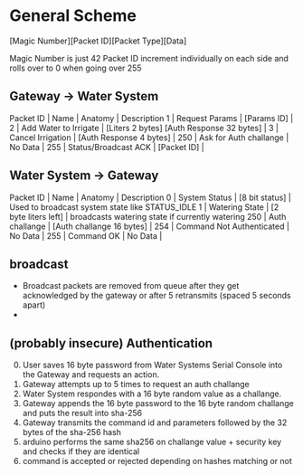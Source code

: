 
# General Scheme
[Magic Number][Packet ID][Packet Type][Data]

Magic Number is just 42
Packet ID increment individually on each side and rolls over to 0 when going over 255

## Gateway -> Water System
Packet ID | Name | Anatomy | Description
1 | Request Params | [Params ID] |
2 | Add Water to Irrigate | [Liters 2 bytes] [Auth Response 32 bytes] |
3 | Cancel Irrigation | [Auth Response 4 bytes] |
250 | Ask for Auth challange | No Data |
255 | Status/Broadcast ACK | [Packet ID] |

## Water System -> Gateway
Packet ID | Name | Anatomy | Description
0 | System Status | [8 bit status] | Used to broadcast system state like STATUS_IDLE
1 | Watering State | [2 byte liters left] | broadcasts watering state if currently watering
250 | Auth challange | [Auth challange 16 bytes] |
254 | Command Not Authenticated | No Data |
255 | Command OK | No Data |

## broadcast
 * Broadcast packets are removed from queue after they get acknowledged by the gateway or after 5 retransmits (spaced 5 seconds apart)
 * 

## (probably insecure) Authentication
 0. User saves 16 byte password from Water Systems Serial Console into the Gateway and requests an action.
 1. Gateway attempts up to 5 times to request an auth challange
 2. Water System respondes with a 16 byte random value as a challange.
 3. Gateway appends the 16 byte password to the 16 byte random challange and puts the result into sha-256
 4. Gateway transmits the command id and parameters followed by the 32 bytes of the sha-256 hash
 5. arduino performs the same sha256 on challange value + security key and checks if they are identical
 6. command is accepted or rejected depending on hashes matching or not
